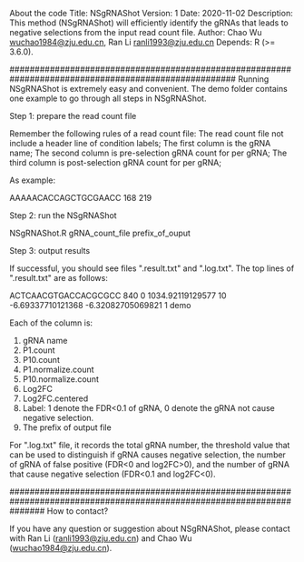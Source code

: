 About the code
Title: NSgRNAShot
Version: 1
Date: 2020-11-02
Description: This method (NSgRNAShot) will efficiently identify the gRNAs that leads to negative selections from the input read count file. 
Author: Chao Wu <wuchao1984@zju.edu.cn>, Ran Li <ranli1993@zju.edu.cn>
Depends: R (>= 3.6.0).

#####################################################################################################
Running NSgRNAShot is extremely easy and convenient. The demo folder contains one example to go through all steps in NSgRNAShot.

Step 1: prepare the read count file

Remember the following rules of a read count file:
The read count file not include a header line of condition labels;
The first column is the gRNA name;
The second column is pre-selection gRNA count for per gRNA;
The third column is post-selection gRNA count for per gRNA;

As example:

AAAAACACCAGCTGCGAACC	168	219

Step 2: run the NSgRNAShot

NSgRNAShot.R gRNA_count_file prefix_of_ouput

Step 3: output results

If successful, you should see files ".result.txt" and ".log.txt". The top lines of ".result.txt" are as follows:

ACTCAACGTGACCACGCGCC	840	0	1034.92119129577	10	-6.69337710121368	-6.32082705069821	1 demo

Each of the column is:
1. gRNA name
2. P1.count
2. P10.count
3. P1.normalize.count	
4. P10.normalize.count
6. Log2FC
7. Log2FC.centered
8. Label: 1 denote the FDR<0.1 of gRNA, 0 denote the gRNA not cause negative selection.
9. The prefix of output file

For ".log.txt" file, it records the total gRNA number, the threshold value that can be used to distinguish if gRNA causes negative selection, 
the number of gRNA of false positive (FDR<0 and log2FC>0), and the number of gRNA that cause negative selection (FDR<0.1 and log2FC<0).

#######################################################################################################################
How to contact?

If you have any question or suggestion about NSgRNAShot, please contact with Ran Li (ranli1993@zju.edu.cn) and Chao Wu (wuchao1984@zju.edu.cn).
